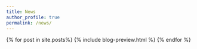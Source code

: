 ```yaml
---
title: News
author_profile: true
permalink: /news/
---
```


{% for post in site.posts%}
   {% include blog-preview.html %}
{% endfor %}
